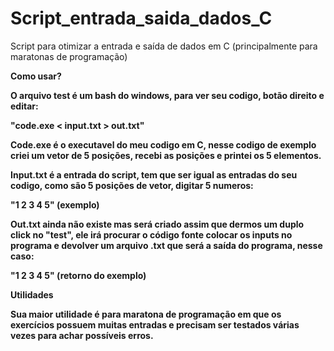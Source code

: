 # Script_entrada_saida_dados_C

Script para otimizar a entrada e saída de dados em C (principalmente para maratonas de programação)

<b>Como usar?<b>

O arquivo test é um bash do windows, para ver seu codigo, botão direito e editar:

"code.exe < input.txt > out.txt"

Code.exe é o executavel do meu codigo em C, nesse codigo de exemplo criei um vetor de 5 posições, recebi as posições e printei os 5 elementos.

Input.txt é a entrada do script, tem que ser igual as entradas do seu codigo, como são 5 posições de vetor, digitar 5 numeros:

"1 2 3 4 5" (exemplo)

Out.txt ainda não existe mas será criado assim que dermos um duplo click no "test", ele irá procurar o código fonte colocar os inputs no programa e devolver um arquivo .txt que será a saída do programa, nesse caso:

"1 2 3 4 5" (retorno do exemplo)

<b>Utilidades<b>

Sua maior utilidade é para maratona de programação em que os exercícios possuem muitas entradas e precisam ser testados várias vezes para achar possíveis erros.
